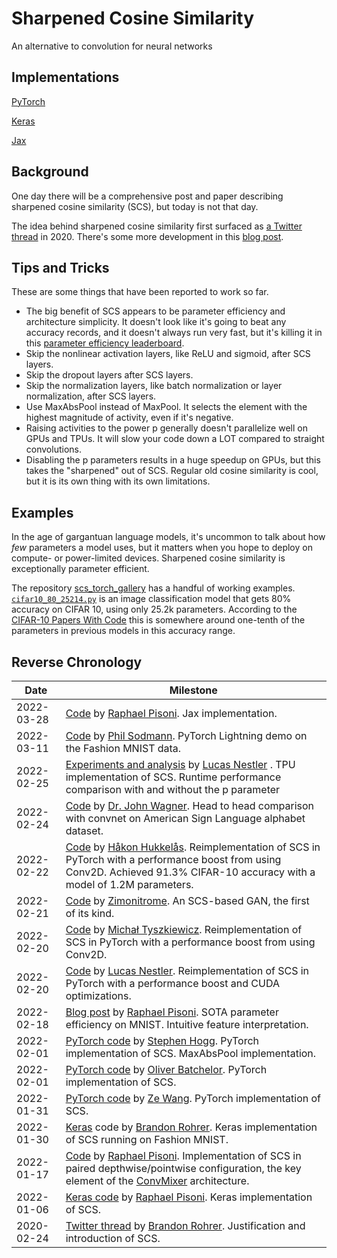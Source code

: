 # Sharpened Cosine Similarity
An alternative to convolution for neural networks

## Implementations

[PyTorch](https://github.com/brohrer/sharpened-cosine-similarity/tree/main/pytorch)

[Keras](https://github.com/brohrer/sharpened-cosine-similarity/tree/main/keras)

[Jax](https://github.com/brohrer/sharpened-cosine-similarity/tree/main/jax)


## Background

One day there will be a comprehensive post and paper describing sharpened cosine similarity (SCS), but today is not that day. 

The idea behind sharpened cosine similarity first surfaced as
[a Twitter thread](https://twitter.com/_brohrer_/status/1232063619657093120)
in 2020. There's some more development in this [blog post](https://www.rpisoni.dev/posts/cossim-convolution-part2/). 

## Tips and Tricks

These are some things that have been reported to work so far.

* The big benefit of SCS appears to be parameter efficiency and architecture simplicity. 
It doesn't look like it's going to beat any accuracy records, and it doesn't always run very fast, but it's killing it
in this [parameter efficiency leaderboard](https://github.com/brohrer/parameter_efficiency_leaderboard).
* Skip the nonlinear activation layers, like ReLU and sigmoid, after SCS layers.
* Skip the dropout layers after SCS layers.
* Skip the normalization layers, like batch normalization or layer normalization, after SCS layers.
* Use MaxAbsPool instead of MaxPool. It selects the element with the highest magnitude of activity, even if it's negative.
* Raising activities to the power p generally doesn't parallelize well on GPUs and TPUs. It will slow your code down a LOT compared to straight convolutions.
* Disabling the p parameters results in a huge speedup on GPUs, but this takes the "sharpened" out of SCS. Regular old cosine similarity is cool, but it is its own thing with its own limitations.

## Examples
In the age of gargantuan language models, it's uncommon to talk about how *few* parameters a model uses,
but it matters when you hope to deploy on compute- or power-limited devices. Sharpened cosine similarity
is exceptionally parameter efficient.

The repository <a href="https://github.com/brohrer/scs_torch_gallery">scs_torch_gallery</a>
has a handful of working examples.
[`cifar10_80_25214.py`](https://github.com/brohrer/scs-gallery/blob/main/cifar10_80_25214.py) is an image
classification model that gets 80% accuracy on CIFAR 10, using only 25.2k parameters.
According to the [CIFAR-10 Papers With Code](https://paperswithcode.com/sota/image-classification-on-cifar-10?dimension=PARAMS)
this is somewhere around one-tenth of the parameters in previous models in this accuracy range.

## Reverse Chronology

| Date | Milestone |
| ------------- | ------------- |
| 2022-03-28 | [Code]( https://colab.research.google.com/drive/1KUKFEMneQMS3OzPYnWZGkEnry3PdzCfn?usp=sharing) by [Raphael Pisoni]( https://twitter.com/ml_4rtemi5/status/1508341568188649474?s=20&t=YdSrNvUI-zqmaB83nwk42Q). Jax implementation. |
| 2022-03-11 | [Code](https://github.com/brohrer/sharpened-cosine-similarity/blob/main/pytorch/demo_fashion_mnist_lightning.py) by [Phil Sodmann](https://twitter.com/PSodmann). PyTorch Lightning demo on the Fashion MNIST data. |
| 2022-02-25 | [Experiments and analysis](https://twitter.com/_clashluke/status/1497092150906941442) by [Lucas Nestler](https://github.com/ClashLuke/) . TPU implementation of SCS. Runtime performance comparison with and without the p parameter |
| 2022-02-24 | [Code](https://github.com/DrJohnWagner/Kaggle-Notebooks) by [Dr. John Wagner](https://twitter.com/DrJohnWagner). Head to head comparison with convnet on American Sign Language alphabet dataset. |
| 2022-02-22 | [Code](https://github.com/hukkelas/sharpened_cosine_similarity_torch/blob/main/sharpened_cosine_similarity.py) by [Håkon Hukkelås](https://github.com/hukkelas). Reimplementation of SCS in PyTorch with a performance boost from using Conv2D. Achieved 91.3% CIFAR-10 accuracy with a model of 1.2M parameters. |
| 2022-02-21 | [Code](https://github.com/zimonitrome/scs_gan) by [Zimonitrome](https://twitter.com/zimonitrome/status/1495906518876794881?s=20&t=f8MNbUaIMWB4qhWChDZoEw). An SCS-based GAN, the first of its kind. |
| 2022-02-20 | [Code](https://github.com/brohrer/sharpened_cosine_similarity_torch/pull/6) by [Michał Tyszkiewicz](https://twitter.com/jatentaki/status/1495520542295789570?s=20&t=f8MNbUaIMWB4qhWChDZoEw). Reimplementation of SCS in PyTorch with a performance boost from using Conv2D. |
| 2022-02-20 | [Code](https://gist.github.com/ClashLuke/8f6521deef64789e76334f1b72a70d80) by [Lucas Nestler](https://twitter.com/_clashluke/status/1495534576399175680?s=20&t=f8MNbUaIMWB4qhWChDZoEw). Reimplementation of SCS in PyTorch with a performance boost and CUDA optimizations. |
| 2022-02-18 | [Blog post](https://www.rpisoni.dev/posts/cossim-convolution-part2/) by [Raphael Pisoni](https://twitter.com/ml_4rtemi5/status/1494651965036548099?s=20&t=pOd3c_k9VWHlUtMTh-9WtA). SOTA parameter efficiency on MNIST. Intuitive feature interpretation. |
| 2022-02-01 | [PyTorch code](https://github.com/StephenHogg/SCS) by [Stephen Hogg](https://twitter.com/whistle_posse/status/1488656595114663939?s=20&t=lB_T74PcwZmlJ1rrdu8tfQ). PyTorch implementation of SCS. MaxAbsPool implementation. |
| 2022-02-01 | [PyTorch code](https://github.com/oliver-batchelor/scs_cifar) by [Oliver Batchelor](https://twitter.com/oliver_batch/status/1488695910875820037?s=20&t=QOnrCRpXpOuC0XHApi6Z7A). PyTorch implementation of SCS. |
| 2022-01-31 | [PyTorch code](https://github.com/ZeWang95/scs_pytorch) by [Ze Wang](https://twitter.com/ZeWang46564905/status/1488371679936057348?s=20&t=lB_T74PcwZmlJ1rrdu8tfQ). PyTorch implementation of SCS. |
| 2022-01-30 | [Keras](https://colab.research.google.com/drive/1zeh6_Opjehy_EUwnBDHtyWIC74dxfBu1) code by [Brandon Rohrer](https://twitter.com/_brohrer_/status/1487928078437396484?s=20&t=pOd3c_k9VWHlUtMTh-9WtA). Keras implementation of SCS running on Fashion MNIST. |
| 2022-01-17 | [Code](https://colab.research.google.com/drive/1Lo-P_lMbw3t2RTwpzy1p8h0uKjkCx-RB) by [Raphael Pisoni](https://twitter.com/ml_4rtemi5). Implementation of SCS in paired depthwise/pointwise configuration, the key element of the [ConvMixer](https://arxiv.org/pdf/2201.09792v1.pdf) architecture. |
| 2022-01-06 | [Keras code](https://gist.github.com/4rtemi5/607909e6ac1ef3cfb54d5b85111f92b9) by [Raphael Pisoni](https://gist.github.com/4rtemi5). Keras implementation of SCS. |
| 2020-02-24 | [Twitter thread](https://twitter.com/_brohrer_/status/1232063619657093120) by [Brandon Rohrer](https://twitter.com/_brohrer_). Justification and introduction of SCS.  |
